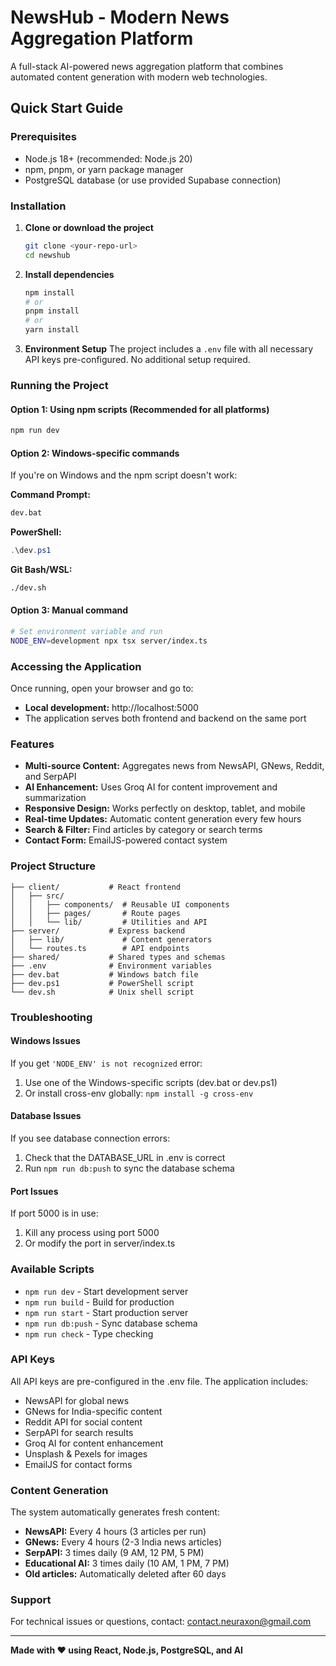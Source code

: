 # NewsHub - Modern News Aggregation Platform

A full-stack AI-powered news aggregation platform that combines automated content generation with modern web technologies.

## Quick Start Guide

### Prerequisites
- Node.js 18+ (recommended: Node.js 20)
- npm, pnpm, or yarn package manager
- PostgreSQL database (or use provided Supabase connection)

### Installation

1. **Clone or download the project**
   ```bash
   git clone <your-repo-url>
   cd newshub
   ```

2. **Install dependencies**
   ```bash
   npm install
   # or
   pnpm install
   # or
   yarn install
   ```

3. **Environment Setup**
   The project includes a `.env` file with all necessary API keys pre-configured. No additional setup required.

### Running the Project

#### Option 1: Using npm scripts (Recommended for all platforms)
```bash
npm run dev
```

#### Option 2: Windows-specific commands
If you're on Windows and the npm script doesn't work:

**Command Prompt:**
```cmd
dev.bat
```

**PowerShell:**
```powershell
.\dev.ps1
```

**Git Bash/WSL:**
```bash
./dev.sh
```

#### Option 3: Manual command
```bash
# Set environment variable and run
NODE_ENV=development npx tsx server/index.ts
```

### Accessing the Application

Once running, open your browser and go to:
- **Local development:** http://localhost:5000
- The application serves both frontend and backend on the same port

### Features

- **Multi-source Content:** Aggregates news from NewsAPI, GNews, Reddit, and SerpAPI
- **AI Enhancement:** Uses Groq AI for content improvement and summarization
- **Responsive Design:** Works perfectly on desktop, tablet, and mobile
- **Real-time Updates:** Automatic content generation every few hours
- **Search & Filter:** Find articles by category or search terms
- **Contact Form:** EmailJS-powered contact system

### Project Structure

```
├── client/           # React frontend
│   ├── src/
│   │   ├── components/  # Reusable UI components
│   │   ├── pages/       # Route pages
│   │   └── lib/         # Utilities and API
├── server/           # Express backend
│   ├── lib/             # Content generators
│   └── routes.ts        # API endpoints
├── shared/           # Shared types and schemas
├── .env              # Environment variables
├── dev.bat           # Windows batch file
├── dev.ps1           # PowerShell script
└── dev.sh            # Unix shell script
```

### Troubleshooting

#### Windows Issues
If you get `'NODE_ENV' is not recognized` error:
1. Use one of the Windows-specific scripts (dev.bat or dev.ps1)
2. Or install cross-env globally: `npm install -g cross-env`

#### Database Issues
If you see database connection errors:
1. Check that the DATABASE_URL in .env is correct
2. Run `npm run db:push` to sync the database schema

#### Port Issues
If port 5000 is in use:
1. Kill any process using port 5000
2. Or modify the port in server/index.ts

### Available Scripts

- `npm run dev` - Start development server
- `npm run build` - Build for production
- `npm run start` - Start production server
- `npm run db:push` - Sync database schema
- `npm run check` - Type checking

### API Keys

All API keys are pre-configured in the .env file. The application includes:
- NewsAPI for global news
- GNews for India-specific content
- Reddit API for social content
- SerpAPI for search results
- Groq AI for content enhancement
- Unsplash & Pexels for images
- EmailJS for contact forms

### Content Generation

The system automatically generates fresh content:
- **NewsAPI:** Every 4 hours (3 articles per run)
- **GNews:** Every 4 hours (2-3 India news articles)
- **SerpAPI:** 3 times daily (9 AM, 12 PM, 5 PM)
- **Educational AI:** 3 times daily (10 AM, 1 PM, 7 PM)
- **Old articles:** Automatically deleted after 60 days

### Support

For technical issues or questions, contact: contact.neuraxon@gmail.com

---

**Made with ❤️ using React, Node.js, PostgreSQL, and AI**